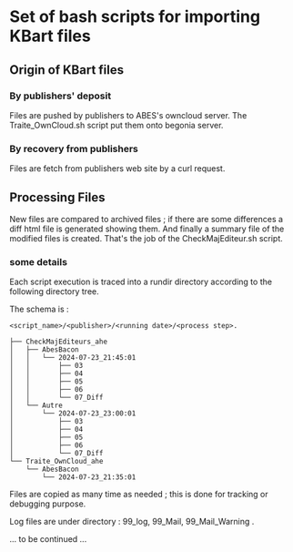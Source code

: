 # Set of bash scripts for importing KBart files
## Origin of KBart files
### By publishers' deposit
Files are pushed by publishers to ABES's owncloud server.
The Traite_OwnCloud.sh script put them onto begonia server. 
### By recovery from publishers
Files are fetch from publishers web site by a curl request.
## Processing Files
New files are compared to archived files ; if there are some differences a diff html file is generated showing them.
And finally a summary file of the modified files is created.
That's the job of the CheckMajEditeur.sh script.
### some details
Each script execution is traced into a rundir directory according to the following directory tree.

The schema is  : 
```
<script_name>/<publisher>/<running date>/<process step>.

├── CheckMajEditeurs_ahe
│   ├── AbesBacon
│   │   └── 2024-07-23_21:45:01
│   │       ├── 03
│   │       ├── 04
│   │       ├── 05
│   │       ├── 06
│   │       └── 07_Diff
│   └── Autre
│       └── 2024-07-23_23:00:01
│           ├── 03
│           ├── 04
│           ├── 05
│           ├── 06
│           └── 07_Diff
└── Traite_OwnCloud_ahe
    └── AbesBacon
        └── 2024-07-23_21:35:01
```
Files are copied as many time as needed ; this is done for tracking or debugging purpose.

Log files are under <running date> directory : 99_log, 99_Mail, 99_Mail_Warning .

... to be continued ...
